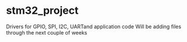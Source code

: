 # stm32_project
Drivers for GPIO, SPI, I2C, UARTand application code
Will be adding files through the next couple of weeks
